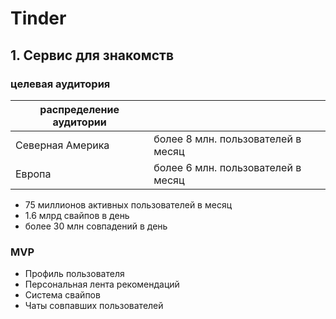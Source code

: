 # Tinder
## 1. Сервис для знакомств

### целевая аудитория 
|распределение аудитории |                                   |
|------------------------| --------------------------------  |
|Северная Америка        | более 8 млн. пользователей в месяц|
|Европа                  | более 6 млн. пользователей в месяц|

* 75 миллионов активных пользователей в месяц
* 1.6 млрд свайпов в день
* более 30 млн совпадений в день
### MVP
* Профиль пользователя
* Персональная лента рекомендаций
* Система свайпов
* Чаты совпавших пользователей
